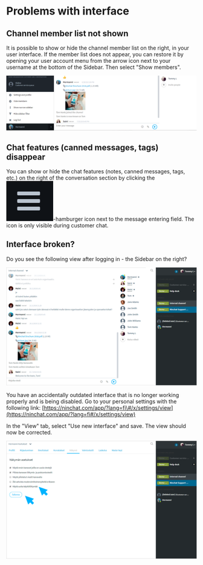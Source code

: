 # Problems with interface

## Channel member list not shown

It is possible to show or hide the channel member list on the right, in your user interface. If the member list does not appear, you can restore it by opening your user account menu from the arrow icon next to your username at the bottom of the Sidebar. Then select "Show members".

![User account menu](../.gitbook/assets/sidebar-menus-2.png)

## Chat features \(canned messages, tags\) disappear

You can show or hide the chat features \(notes, canned messages, tags, etc.\) on the right of the conversation section by clicking the![](../.gitbook/assets/menu-ikoni%20%281%29.png)-hamburger icon next to the message entering field. The icon is only visible during customer chat.

## Interface broken? <a id="kayttoliittyma-rikki"></a>

Do you see the following view after logging in - the Sidebar on the right?

![Old user interface](../.gitbook/assets/nin-old-ui-1.png)

You have an accidentally outdated interface that is no longer working properly and is being disabled. Go to your personal settings with the following link: [https://ninchat.com/app/?lang=fi\#/x/settings/view](https://ninchat.com/app/?lang=fi#/x/settings/view)

In the "View" tab, select "Use new interface" and save. The view should now be corrected.

![Old user interface - View settings](../.gitbook/assets/nin-old-ui-2.png)

## 

